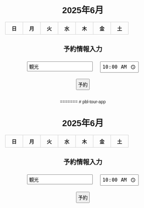 <!DOCTYPE html>
<html lang="ja">
<head>
<meta charset="UTF-8" />
<meta name="viewport" content="width=device-width, initial-scale=1.0">
<title>2025年6月予約カレンダー</title>
<style>
    body {
        font-family: sans-serif;
        text-align: center;
    }
    table {
        border-collapse: collapse;
        margin: 20px auto;
    }
    th, td {
        width: 40px;
        height: 40px;
        border: 1px solid #ccc;
    }
    td {
        cursor: pointer;
    }
    .selected {
        background-color: #4a90e2;
        color: white;
    }
    input, button {
        margin: 10px;
        font-size: 1.1em;
        padding: 5px;
    }
    #message {
        margin-top: 20px;
        font-weight: bold;
    }
</style>
</head>
<body>

<h1>2025年6月</h1>
<table>
    <thead>
        <tr>
            <th>日</th><th>月</th><th>火</th><th>水</th><th>木</th><th>金</th><th>土</th>
        </tr>
    </thead>
    <tbody id="calendar-body"></tbody>
</table>

<h2>予約情報入力</h2>
<input type="text" id="title" placeholder="タイトル" value="観光">
<input type="time" id="time" value="10:00"><br>
<button onclick="reserve()">予約</button>

<div id="message"></div>

<script>
    const year = 2025;
    const month = 5; // 6月 (0-index)
    const tbody = document.getElementById('calendar-body');
    let selectedDay = null;

    function generateCalendar() {
        const firstDay = new Date(year, month, 1).getDay();
        const daysInMonth = new Date(year, month+1, 0).getDate();
        let html = '';
        let date = 1;

        for (let i = 0; i < 6; i++) {
            html += '<tr>';
            for (let j = 0; j < 7; j++) {
                if (i === 0 && j < firstDay) {
                    html += '<td></td>';
                } else if (date > daysInMonth) {
                    html += '<td></td>';
                } else {
                    html += `<td onclick="selectDate(this, ${date})">${date}</td>`;
                    date++;
                }
            }
            html += '</tr>';
        }
        tbody.innerHTML = html;
    }

    function selectDate(cell, day) {
        if (selectedDay) {
            selectedDay.classList.remove('selected');
        }
        selectedDay = cell;
        cell.classList.add('selected');
        selectedDayValue = day;
    }

    function reserve() {
        const title = document.getElementById('title').value;
        const time = document.getElementById('time').value;

        if (!selectedDay) {
            document.getElementById('message').innerText = "日付を選んでください。";
            return;
        }
        if (!title || !time) {
            document.getElementById('message').innerText = "タイトルと時間を入力してください。";
            return;
        }

        document.getElementById('message').innerText = 
            `予約を受け付けました\nタイトル: ${title}\n日時: ${year}年${month+1}月${selectedDayValue}日 ${time}`;
    }

    generateCalendar();
</script>

</body>
</html>
=======
# pbl-tour-app
<!DOCTYPE html>
<html lang="ja">
<head>
<meta charset="UTF-8" />
<meta name="viewport" content="width=device-width, initial-scale=1.0">
<title>2025年6月予約カレンダー</title>
<style>
    body {
        font-family: sans-serif;
        text-align: center;
    }
    table {
        border-collapse: collapse;
        margin: 20px auto;
    }
    th, td {
        width: 40px;
        height: 40px;
        border: 1px solid #ccc;
    }
    td {
        cursor: pointer;
    }
    .selected {
        background-color: #4a90e2;
        color: white;
    }
    input, button {
        margin: 10px;
        font-size: 1.1em;
        padding: 5px;
    }
    #message {
        margin-top: 20px;
        font-weight: bold;
    }
</style>
</head>
<body>

<h1>2025年6月</h1>
<table>
    <thead>
        <tr>
            <th>日</th><th>月</th><th>火</th><th>水</th><th>木</th><th>金</th><th>土</th>
        </tr>
    </thead>
    <tbody id="calendar-body"></tbody>
</table>

<h2>予約情報入力</h2>
<input type="text" id="title" placeholder="タイトル" value="観光">
<input type="time" id="time" value="10:00"><br>
<button onclick="reserve()">予約</button>

<div id="message"></div>

<script>
    const year = 2025;
    const month = 5; // 6月 (0-index)
    const tbody = document.getElementById('calendar-body');
    let selectedDay = null;

    function generateCalendar() {
        const firstDay = new Date(year, month, 1).getDay();
        const daysInMonth = new Date(year, month+1, 0).getDate();
        let html = '';
        let date = 1;

        for (let i = 0; i < 6; i++) {
            html += '<tr>';
            for (let j = 0; j < 7; j++) {
                if (i === 0 && j < firstDay) {
                    html += '<td></td>';
                } else if (date > daysInMonth) {
                    html += '<td></td>';
                } else {
                    html += `<td onclick="selectDate(this, ${date})">${date}</td>`;
                    date++;
                }
            }
            html += '</tr>';
        }
        tbody.innerHTML = html;
    }

    function selectDate(cell, day) {
        if (selectedDay) {
            selectedDay.classList.remove('selected');
        }
        selectedDay = cell;
        cell.classList.add('selected');
        selectedDayValue = day;
    }

    function reserve() {
        const title = document.getElementById('title').value;
        const time = document.getElementById('time').value;

        if (!selectedDay) {
            document.getElementById('message').innerText = "日付を選んでください。";
            return;
        }
        if (!title || !time) {
            document.getElementById('message').innerText = "タイトルと時間を入力してください。";
            return;
        }

        document.getElementById('message').innerText = 
            `予約を受け付けました\nタイトル: ${title}\n日時: ${year}年${month+1}月${selectedDayValue}日 ${time}`;
    }

    generateCalendar();
</script>

</body>
</html>

